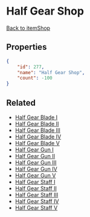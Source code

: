 # Half Gear Shop

<no description available>

[Back to itemShop](../item-shops.md)

## Properties

```json
{
    "id": 277,
    "name": "Half Gear Shop",
    "count": -100
}
```

## Related

- [Half Gear Blade I](../items/7476-half-gear-blade-i.md)
- [Half Gear Blade II](../items/7477-half-gear-blade-ii.md)
- [Half Gear Blade III](../items/7478-half-gear-blade-iii.md)
- [Half Gear Blade IV](../items/7479-half-gear-blade-iv.md)
- [Half Gear Blade V](../items/7480-half-gear-blade-v.md)
- [Half Gear Gun I](../items/7481-half-gear-gun-i.md)
- [Half Gear Gun II](../items/7482-half-gear-gun-ii.md)
- [Half Gear Gun III](../items/7483-half-gear-gun-iii.md)
- [Half Gear Gun IV](../items/7484-half-gear-gun-iv.md)
- [Half Gear Gun V](../items/7485-half-gear-gun-v.md)
- [Half Gear Staff I](../items/7486-half-gear-staff-i.md)
- [Half Gear Staff II](../items/7487-half-gear-staff-ii.md)
- [Half Gear Staff III](../items/7488-half-gear-staff-iii.md)
- [Half Gear Staff IV](../items/7489-half-gear-staff-iv.md)
- [Half Gear Staff V](../items/7490-half-gear-staff-v.md)

